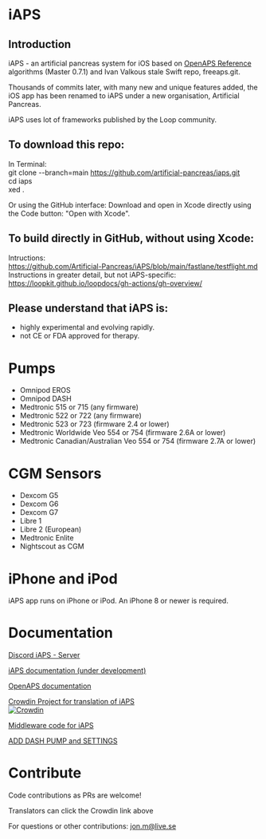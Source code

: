 # iAPS

## Introduction 

iAPS - an artificial pancreas system for iOS based on [OpenAPS Reference](https://github.com/openaps/oref0) algorithms (Master 0.7.1) and Ivan Valkous stale Swift repo, freeaps.git.

Thousands of commits later, with many new and unique features added, the iOS app has been renamed to iAPS under a new organisation, Artificial Pancreas. 

iAPS uses lot of frameworks published by the Loop community. 

## To download this repo: 

In Terminal:  
git clone --branch=main https://github.com/artificial-pancreas/iaps.git  
cd iaps  
xed .  

Or using the GitHub interface: 
Download and open in Xcode directly using the Code button: "Open with Xcode".  

## To build directly in GitHub, without using Xcode: 

Intructions:  
https://github.com/Artificial-Pancreas/iAPS/blob/main/fastlane/testflight.md   
Instructions in greater detail, but not iAPS-specific:  
https://loopkit.github.io/loopdocs/gh-actions/gh-overview/
 
## Please understand that iAPS is:  
- highly experimental and evolving rapidly.
- not CE or FDA approved for therapy.

# Pumps

- Omnipod EROS  
- Omnipod DASH  
- Medtronic 515 or 715 (any firmware)  
- Medtronic 522 or 722 (any firmware)  
- Medtronic 523 or 723 (firmware 2.4 or lower)  
- Medtronic Worldwide Veo 554 or 754 (firmware 2.6A or lower)  
- Medtronic Canadian/Australian Veo 554 or 754 (firmware 2.7A or lower)   

# CGM Sensors

- Dexcom G5  
- Dexcom G6   
- Dexcom G7   
- Libre 1   
- Libre 2 (European)   
- Medtronic Enlite
- Nightscout as CGM

# iPhone and iPod

iAPS app runs on iPhone or iPod. An iPhone 8 or newer is required.

# Documentation

[Discord iAPS - Server ](https://discord.gg/pmQjr9RDC)

[iAPS documentation (under development)](https://iaps.readthedocs.io/en/latest/)

[OpenAPS documentation](https://openaps.readthedocs.io/en/latest/)

[Crowdin Project for translation of iAPS](https://crowdin.com/project/iaps)  
[![Crowdin](https://badges.crowdin.net/iaps/localized.svg)](https://crowdin.com/project/iaps)

[Middleware code for iAPS](https://github.com/Jon-b-m/middleware)

[ADD DASH PUMP and SETTINGS](https://loopkit.github.io/loopdocs/loop-3/omnipod/)


# Contribute

Code contributions as PRs are welcome!

Translators can click the Crowdin link above  

For questions or other contributions: jon.m@live.se
